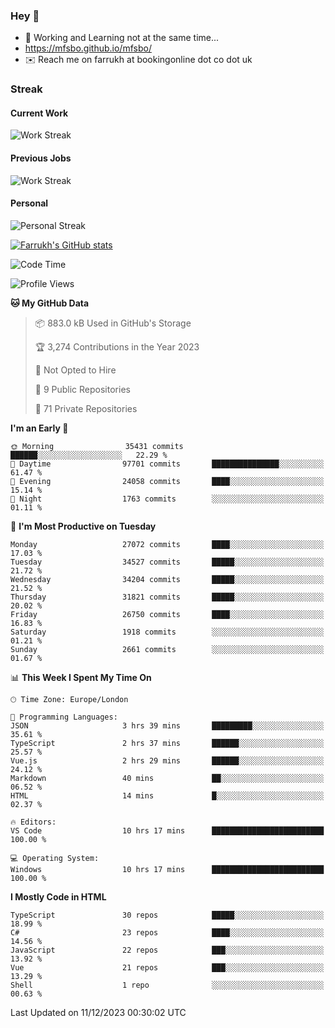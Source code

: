 ### Hey 👋

- 🏃 Working and Learning not at the same time...
- https://mfsbo.github.io/mfsbo/
- ✉️ Reach me on farrukh at bookingonline dot co dot uk

### Streak
#### Current Work
![Work Streak](https://streak-stats.demolab.com/?user=mfsbo)
#### Previous Jobs
![Work Streak](https://streak-stats.demolab.com/?user=farrukhcw)
#### Personal
![Personal Streak](https://streak-stats.demolab.com/?user=farrukhsubhani)

[![Farrukh's GitHub stats](https://github-readme-stats.vercel.app/api?username=mfsbo&hide=stars&count_private=true)](https://github.com/mfsbo/)

<!--START_SECTION:waka-->
![Code Time](http://img.shields.io/badge/Code%20Time-576%20hrs%207%20mins-blue)

![Profile Views](http://img.shields.io/badge/Profile%20Views-0-blue)

**🐱 My GitHub Data** 

> 📦 883.0 kB Used in GitHub's Storage 
 > 
> 🏆 3,274 Contributions in the Year 2023
 > 
> 🚫 Not Opted to Hire
 > 
> 📜 9 Public Repositories 
 > 
> 🔑 71 Private Repositories 
 > 
**I'm an Early 🐤** 

```text
🌞 Morning                35431 commits       ██████░░░░░░░░░░░░░░░░░░░   22.29 % 
🌆 Daytime                97701 commits       ███████████████░░░░░░░░░░   61.47 % 
🌃 Evening                24058 commits       ████░░░░░░░░░░░░░░░░░░░░░   15.14 % 
🌙 Night                  1763 commits        ░░░░░░░░░░░░░░░░░░░░░░░░░   01.11 % 
```
📅 **I'm Most Productive on Tuesday** 

```text
Monday                   27072 commits       ████░░░░░░░░░░░░░░░░░░░░░   17.03 % 
Tuesday                  34527 commits       █████░░░░░░░░░░░░░░░░░░░░   21.72 % 
Wednesday                34204 commits       █████░░░░░░░░░░░░░░░░░░░░   21.52 % 
Thursday                 31821 commits       █████░░░░░░░░░░░░░░░░░░░░   20.02 % 
Friday                   26750 commits       ████░░░░░░░░░░░░░░░░░░░░░   16.83 % 
Saturday                 1918 commits        ░░░░░░░░░░░░░░░░░░░░░░░░░   01.21 % 
Sunday                   2661 commits        ░░░░░░░░░░░░░░░░░░░░░░░░░   01.67 % 
```


📊 **This Week I Spent My Time On** 

```text
🕑︎ Time Zone: Europe/London

💬 Programming Languages: 
JSON                     3 hrs 39 mins       █████████░░░░░░░░░░░░░░░░   35.61 % 
TypeScript               2 hrs 37 mins       ██████░░░░░░░░░░░░░░░░░░░   25.57 % 
Vue.js                   2 hrs 29 mins       ██████░░░░░░░░░░░░░░░░░░░   24.12 % 
Markdown                 40 mins             ██░░░░░░░░░░░░░░░░░░░░░░░   06.52 % 
HTML                     14 mins             █░░░░░░░░░░░░░░░░░░░░░░░░   02.37 % 

🔥 Editors: 
VS Code                  10 hrs 17 mins      █████████████████████████   100.00 % 

💻 Operating System: 
Windows                  10 hrs 17 mins      █████████████████████████   100.00 % 
```

**I Mostly Code in HTML** 

```text
TypeScript               30 repos            █████░░░░░░░░░░░░░░░░░░░░   18.99 % 
C#                       23 repos            ████░░░░░░░░░░░░░░░░░░░░░   14.56 % 
JavaScript               22 repos            ███░░░░░░░░░░░░░░░░░░░░░░   13.92 % 
Vue                      21 repos            ███░░░░░░░░░░░░░░░░░░░░░░   13.29 % 
Shell                    1 repo              ░░░░░░░░░░░░░░░░░░░░░░░░░   00.63 % 
```




 Last Updated on 11/12/2023 00:30:02 UTC
<!--END_SECTION:waka-->
<!--
**mfsbo/mfsbo** is a ✨ _special_ ✨ repository because its `README.md` (this file) appears on your GitHub profile.

Here are some ideas to get you started:

- 🔭 I’m currently working on ...
- 🌱 I’m currently learning ...
- 👯 I’m looking to collaborate on ...
- 🤔 I’m looking for help with ...
- 💬 Ask me about ...
- 📫 How to reach me: ...
- 😄 Pronouns: ...
- ⚡ Fun fact: ...
-->
